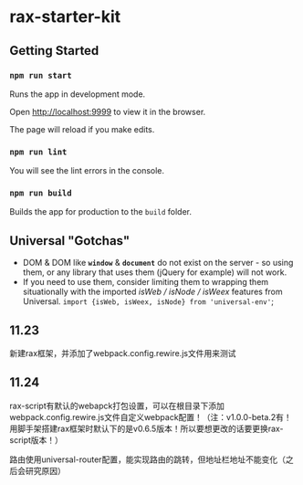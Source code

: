 # rax-starter-kit

## Getting Started

### `npm run start`

Runs the app in development mode.

Open [http://localhost:9999](http://localhost:9999) to view it in the browser.

The page will reload if you make edits.

### `npm run lint`

You will see the lint errors in the console.

### `npm run build`

Builds the app for production to the `build` folder.

## Universal "Gotchas"

- DOM & DOM like **`window`** & **`document`** do not exist on the server - so using them, or any library that uses them (jQuery for example) will not work.
- If you need to use them, consider limiting them to wrapping them situationally with the imported *isWeb / isNode / isWeex* features from Universal. `import {isWeb, isWeex, isNode} from 'universal-env'`;

## 11.23

新建rax框架，并添加了webpack.config.rewire.js文件用来测试

## 11.24

rax-script有默认的webapck打包设置，可以在根目录下添加webpack.config.rewire.js文件自定义webpack配置！（注：v1.0.0-beta.2有！用脚手架搭建rax框架时默认下的是v0.6.5版本！所以要想更改的话要更换rax-script版本！）

路由使用universal-router配置，能实现路由的跳转，但地址栏地址不能变化（之后会研究原因）


